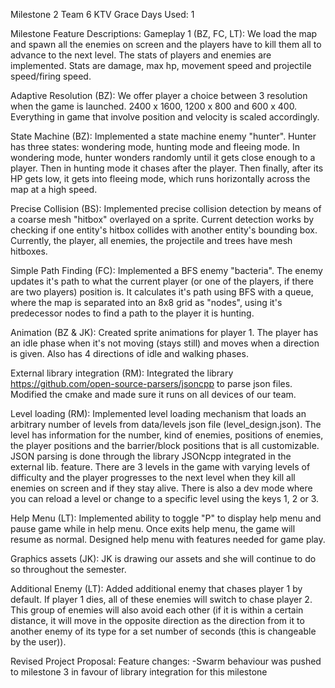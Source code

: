 Milestone 2 Team 6 KTV
Grace Days Used: 1

Milestone Feature Descriptions:
Gameplay 1 (BZ, FC, LT): We load the map and spawn all the enemies on screen and the players have to kill them all to advance to the next level. The stats of players and enemies are implemented. Stats are damage, max hp, movement speed and projectile speed/firing speed.

Adaptive Resolution (BZ): We offer player a choice between 3 resolution when the game is launched. 2400 x 1600, 1200 x 800 and 600 x 400. Everything in game that involve position and velocity is scaled accordingly. 

State Machine (BZ): Implemented a state machine enemy "hunter". Hunter has three states: wondering mode, hunting mode and fleeing mode. In wondering mode, hunter wonders randomly until it gets close enough to a player. Then in hunting mode it chases after the player. Then finally, after its HP gets low, it gets into fleeing mode, which runs horizontally across the map at a high speed.

Precise Collision (BS): Implemented precise collision detection by means of a coarse mesh "hitbox" overlayed on a sprite. Current detection works by checking if one entity's hitbox collides with another entity's bounding box. Currently, the player, all enemies, the projectile and trees have mesh hitboxes.

Simple Path Finding (FC): Implemented a BFS enemy "bacteria". The enemy updates it's path to what the current player (or one of the players, if there are two players) position is. It calculates it's path using BFS with a queue, where the map is separated into an 8x8 grid as "nodes", using it's predecessor nodes to find a path to the player it is hunting. 

Animation (BZ & JK): Created sprite animations for player 1. The player has an idle phase when it's not moving (stays still) and moves when a direction is given. Also has 4 directions of idle and walking phases.

External library integration (RM): Integrated the library https://github.com/open-source-parsers/jsoncpp to parse json files. Modified the cmake and made sure 
it runs on all devices of our team. 

Level loading (RM): Implemented level loading mechanism that loads an arbitrary number of levels from data/levels json file (level_design.json). 
The level has information for the number, kind of enemies, positions of enemies, the player positions and the barrier/block positions that is all customizable. 
JSON parsing is done through the library JSONcpp integrated in the external lib. feature. There are 3 levels in the game with varying levels of difficulty 
and the player progresses to the next level when they kill all enemies on screen and if they stay alive.
There is also a dev mode where you can reload a level or change to a specific level using the keys 1, 2 or 3.

Help Menu (LT): Implemented ability to toggle "P" to display help menu and pause game while in help menu. Once exits help menu, the game will resume as normal. Designed help menu with features needed for game play.

Graphics assets (JK): JK is drawing our assets and she will continue to do so throughout the semester. 

Additional Enemy (LT): Added additional enemy that chases player 1 by default. If player 1 dies, all of these enemies will switch to chase player 2. 
This group of enemies will also avoid each other (if it is within a certain distance, it will move in the opposite direction as the direction from it to another enemy of its type for a set number of seconds (this is changeable by the user)).

Revised Project Proposal:
Feature changes:
-Swarm behaviour was pushed to milestone 3 in favour of library integration for this milestone
